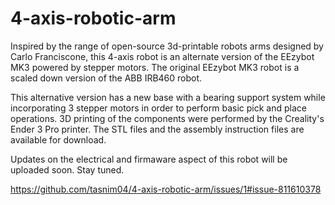 # 4-axis-robotic-arm

Inspired by the range of open-source 3d-printable robots arms designed by Carlo Franciscone, this 4-axis robot is an alternate version of the EEzybot MK3 powered by stepper motors. The original EEzybot MK3 robot is a scaled down version of the ABB IRB460 robot. 

This alternative version has a new base with a bearing support system while incorporating 3 stepper motors in order to perform basic pick and place operations. 3D printing of the components were performed by the Creality's Ender 3 Pro printer. The STL files and the assembly instruction files are available for download. 

Updates on the electrical and firmaware aspect of this robot will be uploaded soon. Stay tuned.

https://github.com/tasnim04/4-axis-robotic-arm/issues/1#issue-811610378
